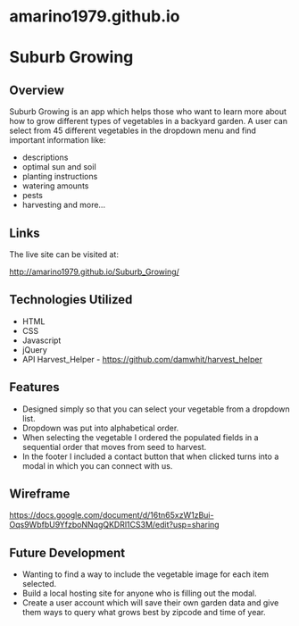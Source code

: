 # amarino1979.github.io

# Suburb Growing

## Overview

Suburb Growing is an app which helps those who want to learn more about how to grow different types of vegetables in a backyard garden. A user can select from 45 different vegetables in the dropdown menu and find important information like:
- descriptions
- optimal sun and soil
- planting instructions
- watering amounts
- pests
- harvesting and more...

## Links
The live site can be visited at:

http://amarino1979.github.io/Suburb_Growing/

## Technologies Utilized
- HTML
- CSS
- Javascript
- jQuery
- API Harvest_Helper - https://github.com/damwhit/harvest_helper

## Features
- Designed simply so that you can select your vegetable from a dropdown list.
- Dropdown was put into alphabetical order.
- When selecting the vegetable I ordered the populated fields in a sequential order that moves from seed to harvest.
- In the footer I included a contact button that when clicked turns into a modal in which you can connect with us.

## Wireframe
https://docs.google.com/document/d/16tn65xzW1zBui-Oqs9WbfbU9YfzboNNqgQKDRl1CS3M/edit?usp=sharing

## Future Development
- Wanting to find a way to include the vegetable image for each item selected.
- Build a local hosting site for anyone who is filling out the modal.
- Create a user account which will save their own garden data and give them ways to query what grows best by zipcode and time of year.

